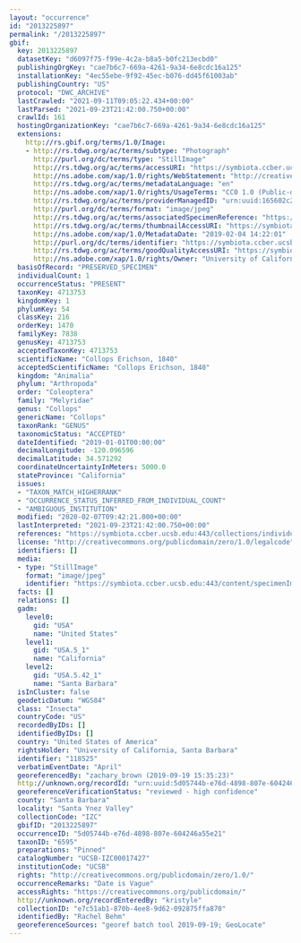 ```yaml
---
layout: "occurrence"
id: "2013225897"
permalink: "/2013225897"
gbif:
  key: 2013225897
  datasetKey: "d6097f75-f99e-4c2a-b8a5-b0fc213ecbd0"
  publishingOrgKey: "cae7b6c7-669a-4261-9a34-6e8cdc16a125"
  installationKey: "4ec55ebe-9f92-45ec-b076-dd45f61003ab"
  publishingCountry: "US"
  protocol: "DWC_ARCHIVE"
  lastCrawled: "2021-09-11T09:05:22.434+00:00"
  lastParsed: "2021-09-23T21:42:00.750+00:00"
  crawlId: 161
  hostingOrganizationKey: "cae7b6c7-669a-4261-9a34-6e8cdc16a125"
  extensions:
    http://rs.gbif.org/terms/1.0/Image:
    - http://rs.tdwg.org/ac/terms/subtype: "Photograph"
      http://purl.org/dc/terms/type: "StillImage"
      http://rs.tdwg.org/ac/terms/accessURI: "https://symbiota.ccber.ucsb.edu:443/content/specimenImages/UCSB_IZC/UCSB-IZC00017/UCSB-IZC00017427_lg.jpg"
      http://ns.adobe.com/xap/1.0/rights/WebStatement: "http://creativecommons.org/publicdomain/zero/1.0/"
      http://rs.tdwg.org/ac/terms/metadataLanguage: "en"
      http://ns.adobe.com/xap/1.0/rights/UsageTerms: "CC0 1.0 (Public-domain)"
      http://rs.tdwg.org/ac/terms/providerManagedID: "urn:uuid:165602c2-21f5-4051-8b8c-4dae67134285"
      http://purl.org/dc/terms/format: "image/jpeg"
      http://rs.tdwg.org/ac/terms/associatedSpecimenReference: "https://symbiota.ccber.ucsb.edu:443/collections/individual/index.php?occid=118525"
      http://rs.tdwg.org/ac/terms/thumbnailAccessURI: "https://symbiota.ccber.ucsb.edu:443/content/specimenImages/UCSB_IZC/UCSB-IZC00017/UCSB-IZC00017427_tn.jpg"
      http://ns.adobe.com/xap/1.0/MetadataDate: "2019-02-04 14:22:01"
      http://purl.org/dc/terms/identifier: "https://symbiota.ccber.ucsb.edu:443/content/specimenImages/UCSB_IZC/UCSB-IZC00017/UCSB-IZC00017427_lg.jpg"
      http://rs.tdwg.org/ac/terms/goodQualityAccessURI: "https://symbiota.ccber.ucsb.edu:443/content/specimenImages/UCSB_IZC/UCSB-IZC00017/UCSB-IZC00017427.jpg"
      http://ns.adobe.com/xap/1.0/rights/Owner: "University of California, Santa Barbara"
  basisOfRecord: "PRESERVED_SPECIMEN"
  individualCount: 1
  occurrenceStatus: "PRESENT"
  taxonKey: 4713753
  kingdomKey: 1
  phylumKey: 54
  classKey: 216
  orderKey: 1470
  familyKey: 7838
  genusKey: 4713753
  acceptedTaxonKey: 4713753
  scientificName: "Collops Erichson, 1840"
  acceptedScientificName: "Collops Erichson, 1840"
  kingdom: "Animalia"
  phylum: "Arthropoda"
  order: "Coleoptera"
  family: "Melyridae"
  genus: "Collops"
  genericName: "Collops"
  taxonRank: "GENUS"
  taxonomicStatus: "ACCEPTED"
  dateIdentified: "2019-01-01T00:00:00"
  decimalLongitude: -120.096596
  decimalLatitude: 34.571292
  coordinateUncertaintyInMeters: 5000.0
  stateProvince: "California"
  issues:
  - "TAXON_MATCH_HIGHERRANK"
  - "OCCURRENCE_STATUS_INFERRED_FROM_INDIVIDUAL_COUNT"
  - "AMBIGUOUS_INSTITUTION"
  modified: "2020-02-07T09:42:21.000+00:00"
  lastInterpreted: "2021-09-23T21:42:00.750+00:00"
  references: "https://symbiota.ccber.ucsb.edu:443/collections/individual/index.php?occid=118525"
  license: "http://creativecommons.org/publicdomain/zero/1.0/legalcode"
  identifiers: []
  media:
  - type: "StillImage"
    format: "image/jpeg"
    identifier: "https://symbiota.ccber.ucsb.edu:443/content/specimenImages/UCSB_IZC/UCSB-IZC00017/UCSB-IZC00017427_lg.jpg"
  facts: []
  relations: []
  gadm:
    level0:
      gid: "USA"
      name: "United States"
    level1:
      gid: "USA.5_1"
      name: "California"
    level2:
      gid: "USA.5.42_1"
      name: "Santa Barbara"
  isInCluster: false
  geodeticDatum: "WGS84"
  class: "Insecta"
  countryCode: "US"
  recordedByIDs: []
  identifiedByIDs: []
  country: "United States of America"
  rightsHolder: "University of California, Santa Barbara"
  identifier: "118525"
  verbatimEventDate: "April"
  georeferencedBy: "zachary_brown (2019-09-19 15:35:23)"
  http://unknown.org/recordId: "urn:uuid:5d05744b-e76d-4898-807e-604246a55e21"
  georeferenceVerificationStatus: "reviewed - high confidence"
  county: "Santa Barbara"
  locality: "Santa Ynez Valley"
  collectionCode: "IZC"
  gbifID: "2013225897"
  occurrenceID: "5d05744b-e76d-4898-807e-604246a55e21"
  taxonID: "6595"
  preparations: "Pinned"
  catalogNumber: "UCSB-IZC00017427"
  institutionCode: "UCSB"
  rights: "http://creativecommons.org/publicdomain/zero/1.0/"
  occurrenceRemarks: "Date is Vague"
  accessRights: "https://creativecommons.org/publicdomain/"
  http://unknown.org/recordEnteredBy: "kristyle"
  collectionID: "e7c51ab1-870b-4ee8-9d62-092875ffa870"
  identifiedBy: "Rachel Behm"
  georeferenceSources: "georef batch tool 2019-09-19; GeoLocate"
---
```

